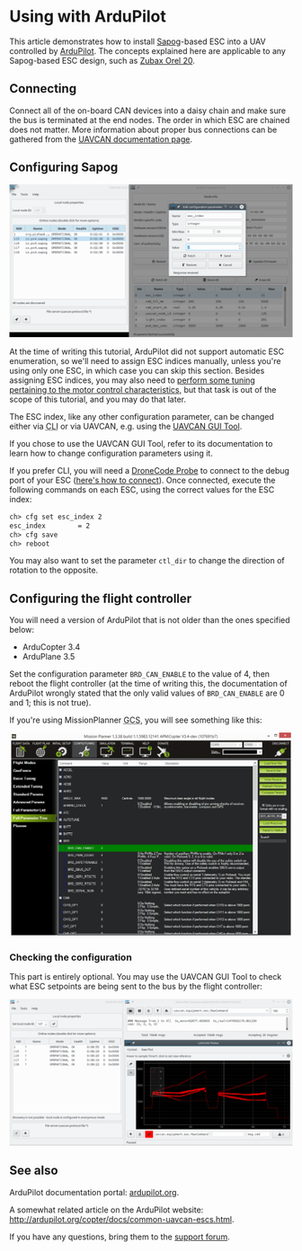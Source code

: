 # Using with ArduPilot

This article demonstrates how to install [Sapog](/sapog)-based ESC into a UAV controlled by
[ArduPilot](http://ardupilot.org).
The concepts explained here are applicable to any Sapog-based ESC design, such as [Zubax Orel 20](/zubax_orel_20).

## Connecting

Connect all of the on-board CAN devices into a daisy chain and make sure the bus is terminated at the end nodes.
The order in which ESC are chained does not matter.
More information about proper bus connections can be gathered from the [UAVCAN documentation page](/uavcan).

## Configuring Sapog

<img src="uavcan_gui_tool_setting_esc_index.png" title="Editing configuration parameters using UAVCAN GUI Tool" class="thumbnail">

At the time of writing this tutorial, ArduPilot did not support automatic ESC enumeration,
so we'll need to assign ESC indices manually,
unless you're using only one ESC, in which case you can skip this section.
Besides assigning ESC indices, you may also need to
[perform some tuning pertaining to the motor control characteristics](/sapog/tuning),
but that task is out of the scope of this tutorial, and you may do that later.

The ESC index, like any other configuration parameter, can be changed either via
<abbr title="Command Line Interface">CLI</abbr> or via UAVCAN, e.g. using the
[UAVCAN GUI Tool](https://github.com/UAVCAN/gui_tool).

If you chose to use the UAVCAN GUI Tool,
refer to its documentation to learn how to change configuration parameters using it.

If you prefer CLI, you will need a [DroneCode Probe](/dronecode_probe) to connect to the
debug port of your ESC ([here's how to connect](/usb_command_line_interface#How_to_connect)).
Once connected, execute the following commands on each ESC, using the correct values for the ESC index:

```
ch> cfg set esc_index 2
esc_index        = 2
ch> cfg save
ch> reboot
```

You may also want to set the parameter `ctl_dir` to change the direction of rotation to the opposite.

## Configuring the flight controller

You will need a version of ArduPilot that is not older than the ones specified below:

* ArduCopter 3.4
* ArduPlane 3.5

Set the configuration parameter `BRD_CAN_ENABLE` to the value of 4, then reboot the flight controller
(at the time of writing this,
the documentation of ArduPilot wrongly stated that the only valid values of `BRD_CAN_ENABLE` are 0 and 1;
this is not true).

If you're using MissionPlanner <abbr title="Ground Control Station">GCS</abbr>,
you will see something like this:

<img src="mission_planner_uavcan_enable.png" title="MissionPlanner - enabling UAVCAN">

### Checking the configuration

This part is entirely optional.
You may use the UAVCAN GUI Tool to check what ESC setpoints are being sent to the bus by the flight controller:

<img src="uavcan_gui_tool_esc_setpoint_monitoring.png" title="Monitoring the ESC setpoints using UAVCAN GUI Tool">

## See also

ArduPilot documentation portal: [ardupilot.org](http://ardupilot.org/).

A somewhat related article on the ArduPilot website: <http://ardupilot.org/copter/docs/common-uavcan-escs.html>.

If you have any questions, bring them to the [support forum](https://productforums.zubax.com).
